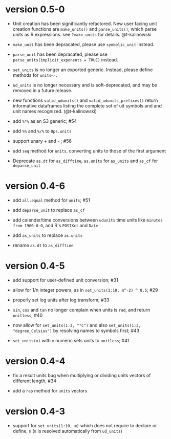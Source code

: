 # version 0.5-0

* Unit creation has been significantly refactored. New user facing unit creation
functions are `make_units()` and `parse_units()`, which parse units as R
expressions. see `?make_units` for details. @t-kalinowski

* `make_unit` has been depracated, please use `symbolic_unit` instead.

* `parse_unit` has been depracated, please use `parse_units(implicit_exponents = TRUE)` instead.

* `set_units` is no longer an exported generic. Instead, please define methods for `units<-`.

* `ud_units` is no longer necessary and is soft-deprecated, and may be removed in a future release.

* new functions `valid_udunits()` and `valid_udunits_prefixes()` return
informative dataframes listing the complete set of uit symbols and and unit
names recognized. (@t-kalinowski)

* add `%*%` as an S3 generic; #54 

* add `%%` and `%/%` to `Ops.units`

* support unary + and - ; #56

* add `seq` method for `units`, converting units to those of the first argument

* Deprecate `as.dt` for `as_difftime`, `as.units` for `as_units` and `as_cf` for `deparse_unit`

# version 0.4-6

* add `all.equal` method for `units`; #51

* add `deparse_unit` to replace `as_cf`

* add calender/time conversions between `udunits` time units like `minutes from 1900-0-0`, and R's `POSIXct` and `Date`

* add `as_units` to replace `as.units`

* rename `as.dt` to `as_difftime`

# version 0.4-5

* add support for user-defined unit conversion; #31

* allow for 1/n integer powers, as in `set_units(1:10, m^-2) ^ 0.5`; #29

* properly set log units after log transform; #33

* `sin`, `cos` and `tan` no longer complain when units is `rad`, and return `unitless`; #40 

* now allow for `set_units(1:3, "°C")` and also `set_units(1:3, "degree_Celsius")` by resolving names to symbols first; #43

* `set_units(x)` with `x` numeric sets units to `unitless`; #41

# version 0.4-4

* fix a result units bug when multiplying or dividing units vectors of different length, #34

* add a `rep` method for `units` vectors

# version 0.4-3

* support for `set_units(1:10, m)` which does not require to declare or define, `m` (`m` is resolved automatically from `ud_units`)

